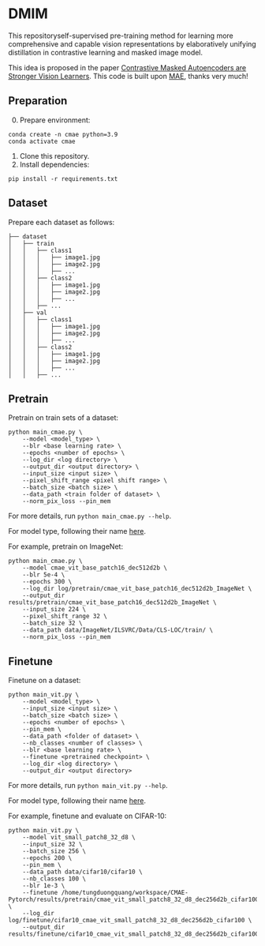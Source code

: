 # DMIM

This repositoryself-supervised pre-training method for learning more comprehensive and capable vision representations by elaboratively unifying distillation in contrastive learning and masked image model.

This idea is proposed in the paper [Contrastive Masked Autoencoders are Stronger Vision Learners](https://arxiv.org/abs/2207.13532).
This code is built upon [MAE](https://github.com/facebookresearch/mae), thanks very much!


## Preparation
0. Prepare environment:
```
conda create -n cmae python=3.9
conda activate cmae
```

1. Clone this repository.
2. Install dependencies:
```
pip install -r requirements.txt
```

## Dataset
Prepare each dataset as follows:
```
├── dataset
│   ├── train
│   │   ├── class1
│   │   │   ├── image1.jpg
│   │   │   ├── image2.jpg
│   │   │   ├── ...
│   │   ├── class2
│   │   │   ├── image1.jpg
│   │   │   ├── image2.jpg
│   │   │   ├── ...
│   │   ├── ...
│   ├── val
│   │   ├── class1
│   │   │   ├── image1.jpg
│   │   │   ├── image2.jpg
│   │   │   ├── ...
│   │   ├── class2
│   │   │   ├── image1.jpg
│   │   │   ├── image2.jpg
│   │   │   ├── ...
│   │   ├── ...
```


## Pretrain

Pretrain on train sets of a dataset:
```
python main_cmae.py \
    --model <model_type> \
    --blr <base learning rate> \
    --epochs <number of epochs> \
    --log_dir <log directory> \
    --output_dir <output directory> \
    --input_size <input size> \
    --pixel_shift_range <pixel shift range> \
    --batch_size <batch size> \
    --data_path <train folder of dataset> \
    --norm_pix_loss --pin_mem
```
For more details, run `python main_cmae.py --help`.

For model type, following their name [here](./models_cmae.py).

For example, pretrain on ImageNet:
```
python main_cmae.py \
    --model cmae_vit_base_patch16_dec512d2b \
    --blr 5e-4 \
    --epochs 300 \
    --log_dir log/pretrain/cmae_vit_base_patch16_dec512d2b_ImageNet \
    --output_dir results/pretrain/cmae_vit_base_patch16_dec512d2b_ImageNet \
    --input_size 224 \
    --pixel_shift_range 32 \
    --batch_size 32 \
    --data_path data/ImageNet/ILSVRC/Data/CLS-LOC/train/ \
    --norm_pix_loss --pin_mem
```

## Finetune

Finetune on a dataset:
```
python main_vit.py \
    --model <model_type> \
    --input_size <input size> \
    --batch_size <batch size> \
    --epochs <number of epochs> \
    --pin_mem \
    --data_path <folder of dataset> \
    --nb_classes <number of classes> \
    --blr <base learning rate> \
    --finetune <pretrained checkpoint> \
    --log_dir <log directory> \
    --output_dir <output directory>
```
For more details, run `python main_vit.py --help`.

For model type, following their name [here](./models_vit.py).

For example, finetune and evaluate on CIFAR-10:
```
python main_vit.py \
    --model vit_small_patch8_32_d8 \
    --input_size 32 \
    --batch_size 256 \
    --epochs 200 \
    --pin_mem \
    --data_path data/cifar10/cifar10 \
    --nb_classes 100 \
    --blr 1e-3 \
    --finetune /home/tungduongquang/workspace/CMAE-Pytorch/results/pretrain/cmae_vit_small_patch8_32_d8_dec256d2b_cifar100/last.ckpt \
    --log_dir log/finetune/cifar10_cmae_vit_small_patch8_32_d8_dec256d2b_cifar100 \
    --output_dir results/finetune/cifar10_cmae_vit_small_patch8_32_d8_dec256d2b_cifar100
```

